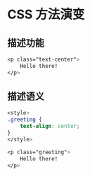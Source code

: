 # CSS 方法演变

## 描述功能

```css
<p class="text-center">
    Hello there!
</p>
```

## 描述语义

```css
<style>
.greeting {
    text-align: center;
}
</style>

<p class="greeting">
    Hello there!
</p>
```
